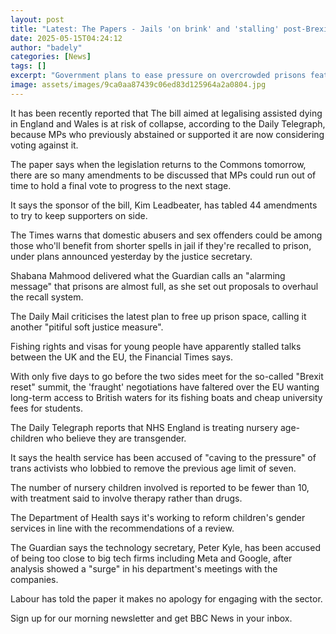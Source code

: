 ```yaml
---
layout: post
title: "Latest: The Papers - Jails 'on brink' and 'stalling' post-Brexit talks with Brussels"
date: 2025-05-15T04:24:12
author: "badely"
categories: [News]
tags: []
excerpt: "Government plans to ease pressure on overcrowded prisons feature on several of Thursday's front pages."
image: assets/images/9ca0aa87439c06ed83d125964a2a0804.jpg
---
```


It has been recently reported that The bill aimed at legalising assisted dying in England and Wales is at risk of collapse, according to the Daily Telegraph, because MPs who previously abstained or supported it are now considering voting against it. 

The paper says when the legislation returns to the Commons tomorrow, there are so many amendments to be discussed that MPs could run out of time to hold a final vote to progress to the next stage. 

It says the sponsor of the bill, Kim Leadbeater, has tabled 44 amendments to try to keep supporters on side.

The Times warns that domestic abusers and sex offenders could be among those who'll benefit from shorter spells in jail if they're recalled to prison, under plans announced yesterday by the justice secretary. 

Shabana Mahmood delivered what the Guardian calls an "alarming message" that prisons are almost full, as she set out proposals to overhaul the recall system. 

The Daily Mail criticises the latest plan to free up prison space, calling it another "pitiful soft justice measure".

Fishing rights and visas for young people have apparently stalled talks between the UK and the EU, the Financial Times says. 

With only five days to go before the two sides meet for the so-called "Brexit reset" summit, the 'fraught' negotiations have faltered over the EU wanting long-term access to British waters for its fishing boats and cheap university fees for students.

The Daily Telegraph reports that NHS England is treating nursery age-children who believe they are transgender. 

It says the health service has been accused of "caving to the pressure" of trans activists who lobbied to remove the previous age limit of seven. 

The number of nursery children involved is reported to be fewer than 10, with treatment said to involve therapy rather than drugs. 

The Department of Health says it's working to reform children's gender services in line with the recommendations of a review.

The Guardian says the technology secretary, Peter Kyle, has been accused of being too close to big tech firms including Meta and Google, after analysis showed a "surge" in his department's meetings with the companies. 

Labour has told the paper it makes no apology for engaging with the sector.

Sign up for our morning newsletter and get BBC News in your inbox.

